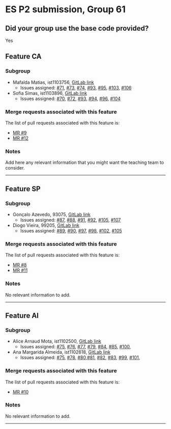 # ES P2 submission, Group 61

## Did your group use the base code provided?

Yes


## Feature CA

### Subgroup
 - Mafalda Matias, ist1103756, [GitLab link](https://gitlab.rnl.tecnico.ulisboa.pt/ist1103756)
   + Issues assigned: [#71](https://gitlab.rnl.tecnico.ulisboa.pt/es/es24-61/-/issues/71), [#73](https://gitlab.rnl.tecnico.ulisboa.pt/es/es24-61/-/issues/73), [#74](https://gitlab.rnl.tecnico.ulisboa.pt/es/es24-61/-/issues/74), [#93](https://gitlab.rnl.tecnico.ulisboa.pt/es/es24-61/-/issues/93), [#95](https://gitlab.rnl.tecnico.ulisboa.pt/es/es24-61/-/issues/95), [#103](https://gitlab.rnl.tecnico.ulisboa.pt/es/es24-61/-/issues/103), [#106](https://gitlab.rnl.tecnico.ulisboa.pt/es/es24-61/-/issues/106)
 - Sofia Simas, ist1103896, [GitLab link](https://gitlab.rnl.tecnico.ulisboa.pt/ist1103896)
   + Issues assigned: [#70](https://gitlab.rnl.tecnico.ulisboa.pt/es/es24-61/-/issues/70), [#72](https://gitlab.rnl.tecnico.ulisboa.pt/es/es24-61/-/issues/72), [#93](https://gitlab.rnl.tecnico.ulisboa.pt/es/es24-61/-/issues/93), [#94](https://gitlab.rnl.tecnico.ulisboa.pt/es/es24-61/-/issues/94), [#96](https://gitlab.rnl.tecnico.ulisboa.pt/es/es24-61/-/issues/96), [#104](https://gitlab.rnl.tecnico.ulisboa.pt/es/es24-61/-/issues/104)
 
### Merge requests associated with this feature

The list of pull requests associated with this feature is:

 - [MR #9](https://gitlab.rnl.tecnico.ulisboa.pt/es/es24-61/-/merge_requests/9)
 - [MR #12](https://gitlab.rnl.tecnico.ulisboa.pt/es/es24-61/-/merge_requests/12)


### Notes

Add here any relevant information that you might want the teaching team to consider.

---

## Feature SP

### Subgroup
 - Gonçalo Azevedo, 93075, [GitLab link](https://gitlab.rnl.tecnico.ulisboa.pt/ist193075)
   + Issues assigned: [#87](https://gitlab.rnl.tecnico.ulisboa.pt/es/es24-61/-/issues/87), [#88](https://gitlab.rnl.tecnico.ulisboa.pt/es/es24-61/-/issues/88), [#91](https://gitlab.rnl.tecnico.ulisboa.pt/es/es24-61/-/issues/91), [#92](https://gitlab.rnl.tecnico.ulisboa.pt/es/es24-61/-/issues/92), [#105](https://gitlab.rnl.tecnico.ulisboa.pt/es/es24-61/-/issues/98), [#107](https://gitlab.rnl.tecnico.ulisboa.pt/es/es24-61/-/issues/107)
 - Diogo Vieira, 99205, [GitLab link](https://gitlab.rnl.tecnico.ulisboa.pt/ist199205)
   + Issues assigned: [#89](https://gitlab.rnl.tecnico.ulisboa.pt/es/es24-61/-/issues/89), [#90](https://gitlab.rnl.tecnico.ulisboa.pt/es/es24-61/-/issues/90), [#97](https://gitlab.rnl.tecnico.ulisboa.pt/es/es24-61/-/issues/97), [#98](https://gitlab.rnl.tecnico.ulisboa.pt/es/es24-61/-/issues/98), [#102](https://gitlab.rnl.tecnico.ulisboa.pt/es/es24-61/-/issues/192), [#105](https://gitlab.rnl.tecnico.ulisboa.pt/es/es24-61/-/issues/105)
 
### Merge requests associated with this feature

The list of pull requests associated with this feature is:

 - [MR #8](https://gitlab.rnl.tecnico.ulisboa.pt/es/es24-61/-/merge_requests/8)
- [MR #11](https://gitlab.rnl.tecnico.ulisboa.pt/es/es24-61/-/merge_requests/11)


### Notes

No relevant information to add.

---

## Feature AI

### Subgroup
 - Alice Arnaud Mota, ist1102500, [GitLab link](https://gitlab.rnl.tecnico.ulisboa.pt/ist1102500)
   + Issues assigned:  [#75](https://gitlab.rnl.tecnico.ulisboa.pt/es/es24-61/-/issues/75), [#76](https://gitlab.rnl.tecnico.ulisboa.pt/es/es24-61/-/issues/76), [#77](https://gitlab.rnl.tecnico.ulisboa.pt/es/es24-61/-/issues/77), [#79](https://gitlab.rnl.tecnico.ulisboa.pt/es/es24-61/-/issues/79), [#84](https://gitlab.rnl.tecnico.ulisboa.pt/es/es24-61/-/issues/84), [#85](https://gitlab.rnl.tecnico.ulisboa.pt/es/es24-61/-/issues/85), [#100](https://gitlab.rnl.tecnico.ulisboa.pt/es/es24-61/-/issues/100),
 - Ana Margarida Almeida, ist1102618, [GitLab link](https://gitlab.rnl.tecnico.ulisboa.pt/ist1102618)
   + Issues assigned: [#75](https://gitlab.rnl.tecnico.ulisboa.pt/es/es24-61/-/issues/75), [#78](https://gitlab.rnl.tecnico.ulisboa.pt/es/es24-61/-/issues/78), [#80](https://gitlab.rnl.tecnico.ulisboa.pt/es/es24-61/-/issues/80),[#81](https://gitlab.rnl.tecnico.ulisboa.pt/es/es24-61/-/issues/81), [#82](https://gitlab.rnl.tecnico.ulisboa.pt/es/es24-61/-/issues/82), [#83](https://gitlab.rnl.tecnico.ulisboa.pt/es/es24-61/-/issues/83), [#99](https://gitlab.rnl.tecnico.ulisboa.pt/es/es24-61/-/issues/99), [#101](https://gitlab.rnl.tecnico.ulisboa.pt/es/es24-61/-/issues/101),
 
### Merge requests associated with this feature

The list of pull requests associated with this feature is:

 - [MR #10](https://gitlab.rnl.tecnico.ulisboa.pt/es/es24-61/-/merge_requests/10)


### Notes

No relevant information to add.

---